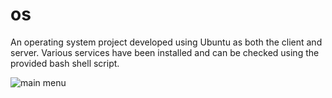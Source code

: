 # os

An operating system project developed using Ubuntu as both the client and server. Various services have been installed and can be checked using the provided bash shell script.

![main menu](https://github.com/dina0422/os/assets/75569861/0bbcae37-a195-4524-b362-2af80c0ce284)
